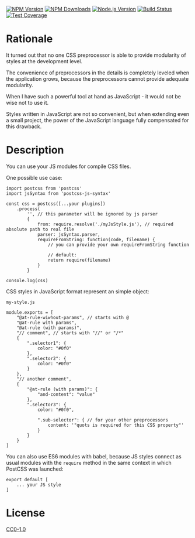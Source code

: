 <!-- Markdown Docs: -->
<!-- https://guides.github.com/features/mastering-markdown/#GitHub-flavored-markdown -->
<!-- https://daringfireball.net/projects/markdown/basics -->
<!-- https://daringfireball.net/projects/markdown/syntax -->

[![NPM Version][npm-image]][npm-url]
[![NPM Downloads][downloads-image]][downloads-url]
[![Node.js Version][node-version-image]][node-version-url]
[![Build Status][travis-image]][travis-url]
[![Test Coverage][coveralls-image]][coveralls-url]

# Rationale

It turned out that no one CSS preprocessor is able to provide modularity of styles at the development level. 

The convenience of preprocessors in the details is completely leveled when the application grows, because the preprocessors cannot provide adequate modularity.

When I have such a powerful tool at hand as JavaScript - it would not be wise not to use it.

Styles written in JavaScript are not so convenient, but when extending even a small project, the power of the JavaScript language fully compensated for this drawback.

# Description

You can use your JS modules for compile CSS files.

One possible use case:
```
import postcss from 'postcss'
import jsSyntax from 'postcss-js-syntax'

const css = postcss([...your plugins])
    .process(
        '', // this parameter will be ignored by js parser
        {
            from: require.resolve('./myJsStyle.js'), // required absolute path to real file
            parser: jsSyntax.parser,
            requireFromString: function(code, filename) {
            	// you can provide your own requireFromString function
            	
            	// default:
            	return require(filename)
            }
        }

console.log(css)
```

CSS styles in JavaScript format represent an simple object:

`my-style.js`
```
module.exports = [
    "@at-rule-wiwhout-params", // starts with @
    "@at-rule with params",
    "@at-rule (with params)",
    "// comment", // starts with "//" or "/*"
    {
        ".selector1": {
            color: "#0f0"
        },
        ".selector2": {
            color: "#0f0"
        }
    },
    "// another comment",
    {
        "@at-rule (with params)": {
            "and-content": "value"
        },
        ".selector3": {
            color: "#0f0",
            
            ".sub-selector": { // for your other preprocessors
                content: '"quots is required for this CSS property"'
            }
        }
    }
]
```

You can also use ES6 modules with babel, because JS styles connect as usual modules with the `require` method in the same context in which PostCSS was launched:
```
export default [
    ... your JS style
]
``` 

# License

[CC0-1.0](LICENSE)

[npm-image]: https://img.shields.io/npm/v/postcss-js-syntax.svg
[npm-url]: https://npmjs.org/package/postcss-js-syntax
[node-version-image]: https://img.shields.io/node/v/postcss-js-syntax.svg
[node-version-url]: https://nodejs.org/en/download/
[travis-image]: https://travis-ci.org/NikolayMakhonin/postcss-js-syntax.svg
[travis-url]: https://travis-ci.org/NikolayMakhonin/postcss-js-syntax
[coveralls-image]: https://coveralls.io/repos/github/NikolayMakhonin/postcss-js-syntax/badge.svg
[coveralls-url]: https://coveralls.io/github/NikolayMakhonin/postcss-js-syntax
[downloads-image]: https://img.shields.io/npm/dm/postcss-js-syntax.svg
[downloads-url]: https://npmjs.org/package/postcss-js-syntax
[npm-url]: https://npmjs.org/package/postcss-js-syntax
